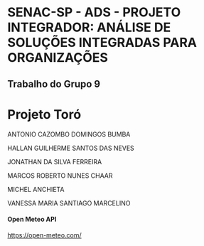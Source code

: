 # SENAC-SP - ADS - PROJETO INTEGRADOR: ANÁLISE DE SOLUÇÕES INTEGRADAS PARA ORGANIZAÇÕES

## Trabalho do Grupo 9

# Projeto Toró


ANTONIO CAZOMBO DOMINGOS BUMBA

HALLAN GUILHERME SANTOS DAS NEVES

JONATHAN DA SILVA FERREIRA

MARCOS ROBERTO NUNES CHAAR

MICHEL ANCHIETA

VANESSA MARIA SANTIAGO MARCELINO


#### Open Meteo API

https://open-meteo.com/
